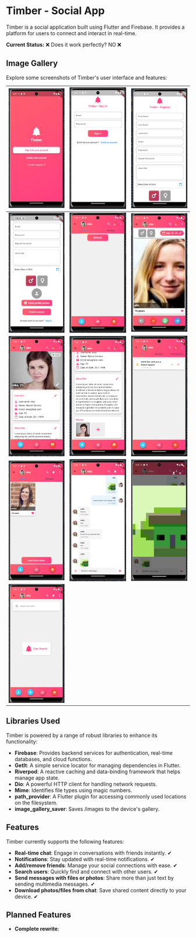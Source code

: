 # Timber - Social App

Timber is a social application built using Flutter and Firebase. It provides a platform for users to connect and interact in real-time.

**Current Status:** ❌ Does it work perfectly? NO ❌

## Image Gallery

Explore some screenshots of Timber's user interface and features:

| ![Image 1](/images/img_1.PNG) | ![Image 2](/images/img_2.PNG) | ![Image 3](/images/img_3.PNG) |
|:------------------------------:|:------------------------------:|:------------------------------:|
| ![Image 4](/images/img_4.PNG) | ![Image 5](/images/img_5.PNG) | ![Image 6](/images/img_6.PNG) |
| ![Image 7](/images/img_7.PNG) | ![Image 8](/images/img_8.PNG) | ![Image 9](/images/img_9.PNG) |
| ![Image 10](/images/img_10.PNG) | ![Image 11](/images/img_11.PNG) | ![Image 12](/images/img_12.PNG) |
| ![Image 13](/images/img_13.PNG) |                                                             


## Libraries Used

Timber is powered by a range of robust libraries to enhance its functionality:

- **Firebase**: Provides backend services for authentication, real-time databases, and cloud functions.
- **GetIt**: A simple service locator for managing dependencies in Flutter.
- **Riverpod**: A reactive caching and data-binding framework that helps manage app state.
- **Dio**: A powerful HTTP client for handling network requests.
- **Mime**: Identifies file types using magic numbers.
- **path_provider**: A Flutter plugin for accessing commonly used locations on the filesystem.
- **image_gallery_saver**: Saves /images to the device's gallery.

## Features

Timber currently supports the following features:

- **Real-time chat**: Engage in conversations with friends instantly. ✔
- **Notifications**: Stay updated with real-time notifications. ✔
- **Add/remove friends**: Manage your social connections with ease. ✔
- **Search users**: Quickly find and connect with other users. ✔
- **Send messages with files or photos**: Share more than just text by sending multimedia messages. ✔
- **Download photos/files from chat**: Save shared content directly to your device. ✔

## Planned Features

- **Complete rewrite**:
